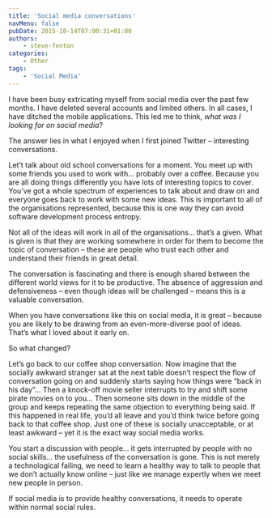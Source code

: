 ```yaml
---
title: 'Social media conversations'
navMenu: false
pubDate: 2015-10-14T07:00:31+01:00
authors:
    - steve-fenton
categories:
    - Other
tags:
    - 'Social Media'
---
```


I have been busy extricating myself from social media over the past few months. I have deleted several accounts and limited others. In all cases, I have ditched the mobile applications. This led me to think, *what was I looking for on social media*?

The answer lies in what I enjoyed when I first joined Twitter – interesting conversations.

Let’t talk about old school conversations for a moment. You meet up with some friends you used to work with… probably over a coffee. Because you are all doing things differently you have lots of interesting topics to cover. You’ve got a whole spectrum of experiences to talk about and draw on and everyone goes back to work with some new ideas. This is important to all of the organisations represented, because this is one way they can avoid software development process entropy.

Not all of the ideas will work in all of the organisations… that’s a given. What is given is that they are working somewhere in order for them to become the topic of conversation – these are people who trust each other and understand their friends in great detail.

The conversation is fascinating and there is enough shared between the different world views for it to be productive. The absence of aggression and defensiveness – even though ideas will be challenged – means this is a valuable conversation.

When you have conversations like this on social media, it is great – because you are likely to be drawing from an even-more-diverse pool of ideas. That’s what I loved about it early on.

So what changed?

Let’s go back to our coffee shop conversation. Now imagine that the socially awkward stranger sat at the next table doesn’t respect the flow of conversation going on and suddenly starts saying how things were “back in his day”… Then a knock-off movie seller interrupts to try and shift some pirate movies on to you… Then someone sits down in the middle of the group and keeps repeating the same objection to everything being said. If this happened in real life, you’d all leave and you’d think twice before going back to that coffee shop. Just one of these is socially unacceptable, or at least awkward – yet it is the exact way social media works.

You start a discussion with people… it gets interrupted by people with no social skills… the usefulness of the conversation is gone. This is not merely a technological failing, we need to learn a healthy way to talk to people that we don’t actually know online – just like we manage expertly when we meet new people in person.

If social media is to provide healthy conversations, it needs to operate within normal social rules.